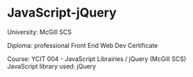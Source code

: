 # JavaScript-jQuery
University: McGill SCS

Diploma: professional Front End Web Dev Certificate

Course: YCIT 004 - JavaScript Librairies / jQuery (McGill SCS)		  
JavaScript library used: jQuery 
